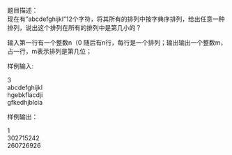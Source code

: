题目描述：   
现在有”abcdefghijkl”12个字符，将其所有的排列中按字典序排列，给出任意一种排列，说出这个排列在所有的排列中是第几小的？  
  
输入第一行有一个整数n（0 随后有n行，每行是一个排列；输出输出一个整数m，占一行，m表示排列是第几位；

样例输入:    
  
3  
abcdefghijkl  
hgebkflacdji  
gfkedhjblcia  
  
  
样例输出：  
  
1  
302715242  
260726926  